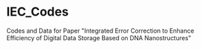 # IEC_Codes
Codes and Data for Paper "Integrated Error Correction to Enhance Efficiency of Digital Data Storage Based on DNA Nanostructures"
